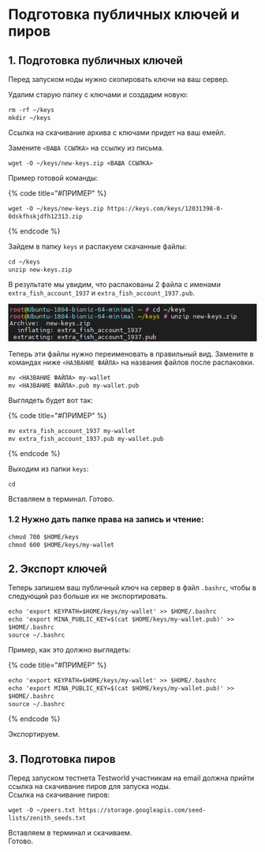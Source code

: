 # Подготовка публичных ключей и пиров

## 1. Подготовка публичных ключей

Перед запуском ноды нужно скопировать ключи на ваш сервер. 

Удалим старую папку с ключами и создадим новую:

```text
rm -rf ~/keys
mkdir ~/keys
```

Ссылка на скачивание архива с ключами придет на ваш емейл. 

Замените `<ВАША ССЫЛКА>` на ссылку из письма.

```text
wget -O ~/keys/new-keys.zip <ВАША ССЫЛКА>
```

Пример готовой команды:

{% code title="\#ПРИМЕР" %}
```text
wget -O ~/keys/new-keys.zip https://keys.com/keys/12031398-0-0dskfhskjdfh12313.zip
```
{% endcode %}

Зайдем в папку `keys` и распакуем скачанные файлы:

```text
cd ~/keys
unzip new-keys.zip
```

В результате мы увидим, что распакованы 2 файла с именами `extra_fish_account_1937` и `extra_fish_account_1937.pub`.

![](../../.gitbook/assets/image%20%284%29.png)

Теперь эти файлы нужно переименовать в правильный вид. Замените в командах ниже `<НАЗВАНИЕ ФАЙЛА>` на названия файлов после распаковки.

```text
mv <НАЗВАНИЕ ФАЙЛА> my-wallet
mv <НАЗВАНИЕ ФАЙЛА>.pub my-wallet.pub
```

Выглядеть будет вот так:

{% code title="\#ПРИМЕР" %}
```text
mv extra_fish_account_1937 my-wallet
mv extra_fish_account_1937.pub my-wallet.pub
```
{% endcode %}

Выходим из папки `keys`:

```text
cd
```

Вставляем в терминал. Готово.

### 1.2 Нужно дать папке права на запись и чтение:

```text
chmod 700 $HOME/keys
chmod 600 $HOME/keys/my-wallet
```

## 2. Экспорт ключей

Теперь запишем ваш публичный ключ на сервер в файл `.bashrc`, чтобы в следующий раз больше их не экспортировать.

```text
echo 'export KEYPATH=$HOME/keys/my-wallet' >> $HOME/.bashrc
echo 'export MINA_PUBLIC_KEY=$(cat $HOME/keys/my-wallet.pub)' >> $HOME/.bashrc
source ~/.bashrc
```

Пример, как это должно выглядеть:

{% code title="\#ПРИМЕР" %}
```text
echo 'export KEYPATH=$HOME/keys/my-wallet' >> $HOME/.bashrc
echo 'export MINA_PUBLIC_KEY=$(cat $HOME/keys/my-wallet.pub)' >> $HOME/.bashrc
source ~/.bashrc
```
{% endcode %}

Экспортируем.

## 3. Подготовка пиров

Перед запуском тестнета Testworld участникам на email должна прийти ссылка на скачивание пиров для запуска ноды.   
Ссылка на скачивание пиров:

```text
wget -O ~/peers.txt https://storage.googleapis.com/seed-lists/zenith_seeds.txt
```

Вставляем в терминал и скачиваем.  
Готово.

